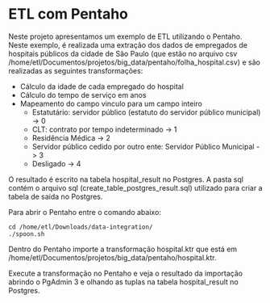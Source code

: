 # ETL com Pentaho

Neste projeto apresentamos um exemplo de ETL utilizando o Pentaho. Neste exemplo, é realizada uma extração dos dados de empregados de hospitais públicos da cidade de São Paulo (que estão no arquivo csv /home/etl/Documentos/projetos/big_data/pentaho/folha_hospital.csv) e são realizadas as seguintes transformações:

- Cálculo da idade de cada empregado do hospital
- Cálculo do tempo de serviço em anos
- Mapeamento do campo vinculo para um campo inteiro
	- Estatutário: servidor público (estatuto do servidor público municipal) -> 0
	- CLT: contrato por tempo indeterminado -> 1
	- Residência Médica -> 2
	- Servidor público cedido por outro ente: Servidor Público Municipal -> 3
	- Desligado -> 4

O resultado é escrito na tabela hospital_result no Postgres. A pasta sql contém o arquivo sql (create_table_postgres_result.sql) utilizado para criar a tabela de saída no Postgres.

Para abrir o Pentaho entre o comando abaixo:

```
cd /home/etl/Downloads/data-integration/
./spoon.sh
```

Dentro do Pentaho importe a transformação hospital.ktr que está em /home/etl/Documentos/projetos/big_data/pentaho/hospital.ktr. 

Execute a transformação no Pentaho e veja o resultado da importação abrindo o PgAdmin 3 e olhando as tuplas na tabela hospital_result no Postgres.

